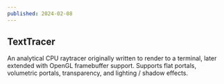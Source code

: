 ```yaml
---
published: 2024-02-08
---
```


## TextTracer

An analytical CPU raytracer originally written to render to a terminal, later extended with OpenGL framebuffer support.
Supports flat portals, volumetric portals, transparency, and lighting / shadow effects.

